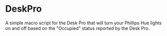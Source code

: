 # DeskPro

A simple macro script for the Desk Pro that will turn your Phillips Hue lights on and off based on the "Occupied" status reported by the Desk Pro.
